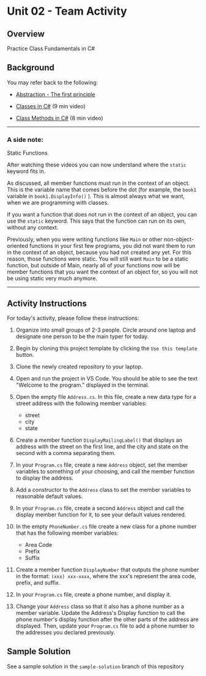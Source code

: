 Unit 02 - Team Activity
=======================

Overview
--------

Practice Class Fundamentals in C#

Background
----------

You may refer back to the following:

*   [Abstraction - The first principle](https://byui-cse.github.io/cse210-course-competency/abstraction/materials/the-first-principle.html)
    
*   [Classes in C#](https://video.byui.edu/media/t/1_ye5qy14x) (9 min video)
    
*   [Class Methods in C#](https://video.byui.edu/media/t/1_wbgk3tu1) (8 min video)
    

--------
### A side note:

Static Functions

After watching these videos you can now understand where the `static` keyword fits in.

As discussed, all member functions must run in the context of an object. This is the variable name that comes before the dot (for example, the `book1` variable in `book1.DisplayInfo()` ). This is almost always what we want, when we are programming with classes.

If you want a function that does not run in the context of an object, you can use the `static` keyword. This says that the function can run on its own, without any context.

Previously, when you were writing functions like `Main` or other non-object-oriented functions in your first few programs, you did not want them to run in the context of an object, because you had not created any yet. For this reason, those functions were static. You will still want `Main` to be a static function, but outside of Main, nearly all of your functions now will be member functions that you want the context of an object for, so you will not be using static very much anymore.

--------------


Activity Instructions
---------------------

For today's activity, please follow these instructions:

1.  Organize into small groups of 2-3 people. Circle around one laptop and designate one person to be the main typer for today.
    
2.  Begin by cloning this project template by clicking the `Use this template` button.

3. Clone the newly created repository to your laptop.
    
3.  Open and run the project in VS Code. You should be able to see the text "Welcome to the program." displayed in the terminal.
    
4.  Open the empty file `Address.cs`. In this file, create a new data type for a street address with the following member variables:
    
    * street  
    * city
    * state
        
5.  Create a member function `DisplayMailingLabel()` that displays an address with the street on the first line, and the city and state on the second with a comma separating them.
    
6.  In your `Program.cs` file, create a new `Address` object, set the member variables to something of your choosing, and call the member function to display the address.
    
7.  Add a constructor to the `Address` class to set the member variables to reasonable default values.
    
8.  In your `Program.cs` file, create a second `Address` object and call the display member function for it, to see your default values rendered.
    
9.  In the empty `PhoneNumber.cs` file create a new class for a phone number that has the following member variables:
    
    * Area Code       
    * Prefix        
    * Suffix
        
10.  Create a member function `DisplayNumber` that outputs the phone number in the format: `(xxx) xxx-xxxx`, where the xxx's represent the area code, prefix, and suffix.
    
11.  In your `Program.cs` file, create a phone number, and display it.
    
12.  Change your `Address` class so that it also has a phone number as a member variable. Update the Address's Display function to call the phone number's display function after the other parts of the address are displayed. Then, update your `Program.cs` file to add a phone number to the addresses you declared previously.


## Sample Solution

See a sample solution in the `sample-solution` branch of this repository